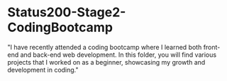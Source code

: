 # Status200-Stage2-CodingBootcamp
"I have recently attended a coding bootcamp where I learned both front-end and back-end web development. In this folder, you will find various projects that I worked on as a beginner, showcasing my growth and development in coding."
